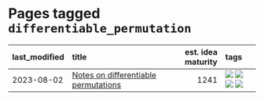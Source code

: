 # Pages tagged `differentiable_permutation`

|last_modified|title|est. idea maturity|tags
|:---|:---|---:|:---|
|2023-08-02|[Notes on differentiable permutations](../differentiable_permutations.md)|1241|[![](https://img.shields.io/badge/tag-differentiable_permutation-6819c6)](../tags/differentiable_permutation.md) [![](https://img.shields.io/badge/tag-experimental-48fb29)](../tags/experimental.md) [![](https://img.shields.io/badge/tag-interpretability-11772b)](../tags/interpretability.md) [![](https://img.shields.io/badge/tag-regularization-5fba1d)](../tags/regularization.md)|